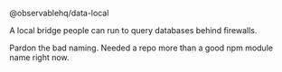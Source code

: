 @observablehq/data-local

A local bridge people can run to query databases behind firewalls.

Pardon the bad naming. Needed a repo more than a good npm module name right
now.
